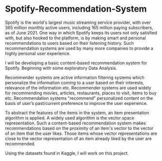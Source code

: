# Spotify-Recommendation-System


 Spotify is the world's largest music streaming service provider, with over 365 million monthly active users, including 165 million paying subscribers, as of June 2021. One way in which Spotify keeps its users not only satisfied with, but also hooked to the platform, is by making smart and personal recommendations to users based on their listening history. Such recommendation systems are used by many more companies to provide a highly personal user experience.

 I will be developing a basic content-based recommendation system for Spotify. Beginning with some exploratory Data Analysis.
 
 Recommender systems are active information filtering systems which personalize the information coming to a user based on their interests, relevance of the information etc. Recommender systems are used widely for recommending movies, articles, restaurants, places to visit, items to buy etc. Recommendation systems "recommend" personalized content on the basis of user’s past/current preference to improve the user experience.
 
 
  To abstract the features of the items in the system, an item presentation algorithm is applied. A widely used algorithm is the vector space representation. Such a content-based recommendation system makes recommendations based on the proximity of an item's vector to the vector of an item that the user likes. Those items whose vector representations are close to the vector representation of an item already liked by the user are recommended.
  
  Using the datasets found in Kaggle, I will work on this project.
